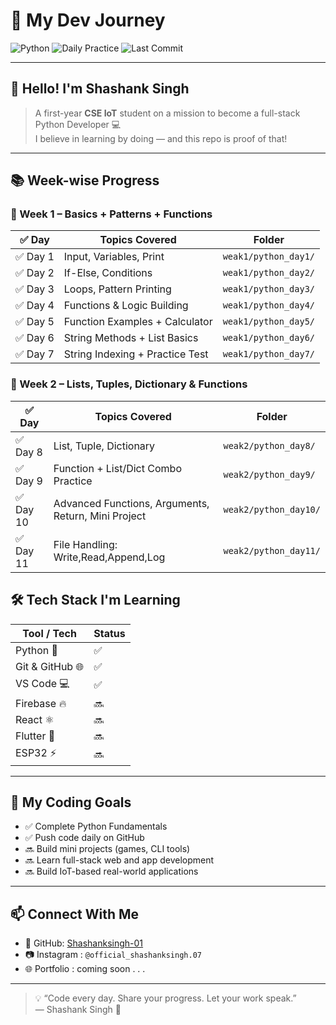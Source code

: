 # 🚀 My Dev Journey

![Python](https://img.shields.io/badge/Code-Python-blue?style=flat-square&logo=python)
![Daily Practice](https://img.shields.io/badge/Daily%20Practice-ON-green?style=flat-square)
![Last Commit](https://img.shields.io/github/last-commit/Shashanksingh-01/Dev-journey?style=flat-square)

---

## 👋 Hello! I'm **Shashank Singh**

> A first-year **CSE IoT** student on a mission to become a full-stack Python Developer 💻  
> I believe in learning by doing — and this repo is proof of that!

---

## 📚 Week-wise Progress

### 🔸 Week 1 – Basics + Patterns + Functions

| ✅ Day | Topics Covered                          | Folder                    |
|--------|-----------------------------------------|---------------------------|
| ✅ Day 1 | Input, Variables, Print                | `weak1/python_day1/`      |
| ✅ Day 2 | If-Else, Conditions                    | `weak1/python_day2/`      |
| ✅ Day 3 | Loops, Pattern Printing               | `weak1/python_day3/`      |
| ✅ Day 4 | Functions & Logic Building            | `weak1/python_day4/`      |
| ✅ Day 5 | Function Examples + Calculator        | `weak1/python_day5/`      |
| ✅ Day 6 | String Methods + List Basics          | `weak1/python_day6/`      |
| ✅ Day 7 | String Indexing + Practice Test       | `weak1/python_day7/`      |

### 🔸 Week 2 – Lists, Tuples, Dictionary & Functions

| ✅ Day | Topics Covered                          | Folder                    |
|--------|-----------------------------------------|---------------------------|
| ✅ Day 8 | List, Tuple, Dictionary                | `weak2/python_day8/`      |
| ✅ Day 9 | Function + List/Dict Combo Practice    | `weak2/python_day9/`      |
| ✅ Day 10 | Advanced Functions, Arguments, Return, Mini Project | `weak2/python_day10/` |
| ✅ Day 11| File Handling: Write,Read,Append,Log | `weak2/python_day11/` |


## 🛠️ Tech Stack I'm Learning

| Tool / Tech     | Status |
|-----------------|--------|
| Python 🐍        | ✅     |
| Git & GitHub 🌐 | ✅     |
| VS Code 💻       | ✅     |
| Firebase 🔥      | 🔜     |
| React ⚛️         | 🔜     |
| Flutter 📱       | 🔜     |
| ESP32 ⚡         | 🔜     |

---

## 🎯 My Coding Goals

- ✅ Complete Python Fundamentals  
- ✅ Push code daily on GitHub  
- 🔜 Build mini projects (games, CLI tools)  
- 🔜 Learn full-stack web and app development  
- 🔜 Build IoT-based real-world applications  

---

## 📫 Connect With Me

- 🔗 GitHub: [Shashanksingh-01](https://github.com/Shashanksingh-01)
- 📷 Instagram : `@official_shashanksingh.07`
- 🌐 Portfolio : coming soon . . .

---

> 💡 “Code every day. Share your progress. Let your work speak.”  
> — Shashank Singh 🚀
